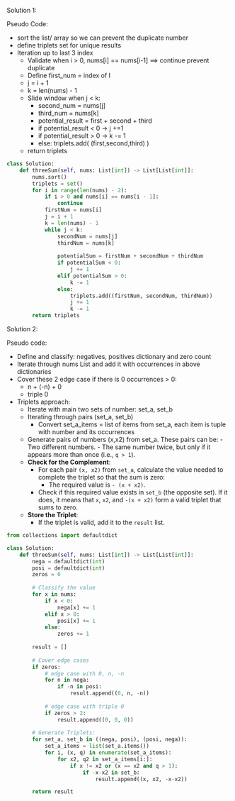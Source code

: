 Solution 1:

Pseudo Code:
- sort the list/ array so we can prevent the duplicate number
- define triplets set for unique results
- Iteration up to last 3 index
	- Validate when i > 0, nums[i] == nums[i-1] ==> continue prevent duplicate
	- Define first_num = index of I
	- j = i + 1
	- k = len(nums) - 1
	- Slide window when j < k:
		-  second_num = nums[j]
		- third_num = nums[k]
		- potential_result = first + second + third
		- if potential_result < 0 -> j +=1 
		- if potential_result > 0 -> k -= 1
		- else: triplets.add( (first,second,third) )
	 - return triplets


```python
class Solution:
    def threeSum(self, nums: List[int]) -> List[List[int]]:
        nums.sort()
        triplets = set()
        for i in range(len(nums) - 2):
	        if i > 0 and nums[i] == nums[i - 1]:
			    continue
            firstNum = nums[i]
            j = i + 1
            k = len(nums) - 1 
            while j < k:
                secondNum = nums[j]
                thirdNum = nums[k]
                
                potentialSum = firstNum + secondNum + thirdNum
                if potentialSum < 0:
                    j += 1
                elif potentialSum > 0:
                    k -= 1
                else:
                    triplets.add((firstNum, secondNum, thirdNum))
                    j += 1
                    k -= 1
        return triplets


```


Solution 2:

Pseudo code:
- Define and classify: negatives, positives dictionary and zero count
- Iterate through nums List and  add it with occurrences in above dictionaries
- Cover these 2 edge case if there is 0 occurrences > 0:
	-  n + (-n) + 0
	- triple 0
- Triplets approach:
	- Iterate with main two sets of number: set_a, set_b
	- Iterating through pairs (set_a, set_b) 
		- Convert set_a_items = list of items from set_a, each item is tuple with number and its occurrences
	- Generate pairs of numbers  (x,x2) from set_a. These pairs can be:
			- Two different numbers.
			- The same number twice, but only if it appears more than once (i.e., `q > 1`).
	- **Check for the Complement**:
		- For each pair `(x, x2)` from `set_a`, calculate the value needed to complete the triplet so that the sum is zero:
	        - The required value is `- (x + x2)`.
		- Check if this required value exists in `set_b` (the opposite set). If it does, it means that `x`, `x2`, and `-(x + x2)` form a valid triplet that sums to zero.
	- **Store the Triplet**:
	    - If the triplet is valid, add it to the `result` list.



```python
from collections import defaultdict

class Solution:
    def threeSum(self, nums: List[int]) -> List[List[int]]:
        nega = defaultdict(int)
        posi = defaultdict(int)
        zeros = 0
        
        # Classify the value
        for x in nums:
            if x < 0:
                nega[x] += 1
            elif x > 0:
                posi[x] += 1
            else:
                zeros += 1
                
        result = []
        
        # Cover edge cases
        if zeros:
            # edge case with 0, n, -n
            for n in nega:
                if -n in posi:
                    result.append((0, n, -n))
            
            # edge case with triple 0
            if zeros > 2:
                result.append((0, 0, 0))
                
        # Generate Triplets:
        for set_a, set_b in ((nega, posi), (posi, nega)):
            set_a_items = list(set_a.items())
            for i, (x, q) in enumerate(set_a_items):
                for x2, q2 in set_a_items[i:]:
                    if x != x2 or (x == x2 and q > 1):
                        if -x-x2 in set_b:
                            result.append((x, x2, -x-x2))

        return result
